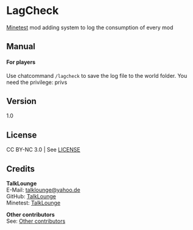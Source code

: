 # LagCheck
[Minetest](https://www.minetest.net/ "Link to minetest.net") mod adding system to log the consumption of every mod

## Manual
#### For players
Use chatcommand `/lagcheck` to save the log file to the world folder. You need the privilege: privs

## Version
1.0

## License
CC BY-NC 3.0 | See [LICENSE](https://github.com/TalkLounge/lagcheck/blob/master/LICENSE.md "Link to LICENSE.md")

## Credits
**TalkLounge**  
E-Mail: talklounge@yahoo.de  
GitHub: [TalkLounge](https://github.com/TalkLounge/ "Link to TalkLounge's GitHub account")  
Minetest: [TalkLounge](https://forum.minetest.net/memberlist.php?mode=viewprofile&u=20862 "Link to TalkLounge's Minetest Forum account")

**Other contributors**  
See: [Other contributors](https://github.com/TalkLounge/lagcheck/graphs/contributors "Link to other contributors")

